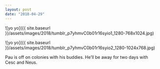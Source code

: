 ```yaml
---
layout: post
date: "2018-04-29"
---
```


![yo yo]({{ site.baseurl }}/assets/images/2018/tumblr_p7yhmvC0b01r16syio1_1280-768x1024.jpg)

![yo yo]({{ site.baseurl }}/assets/images/2018/tumblr_p7yhmvC0b01r16syio2_1280-1024x768.jpg)

Pau is off on colonies with his buddies. He’ll be away for two days with Cesc and Neus.
